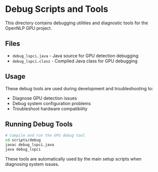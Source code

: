# Debug Scripts and Tools

This directory contains debugging utilities and diagnostic tools for the OpenNLP GPU project.

## Files

- `debug_lspci.java` - Java source for GPU detection debugging
- `debug_lspci.class` - Compiled Java class for GPU debugging

## Usage

These debug tools are used during development and troubleshooting to:

- Diagnose GPU detection issues
- Debug system configuration problems
- Troubleshoot hardware compatibility

## Running Debug Tools

```bash
# Compile and run the GPU debug tool
cd scripts/debug
javac debug_lspci.java
java debug_lspci
```

These tools are automatically used by the main setup scripts when diagnosing system issues.
